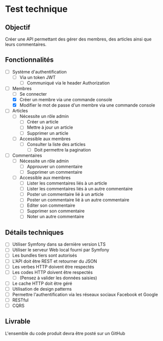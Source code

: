 # Test technique

## Objectif
Créer une API permettant des gérer des membres, des articles ainsi que
leurs commentaires.

## Fonctionnalités
- [ ] Système d&#39;authentification
  - [ ] Via un token JWT
    - [ ] Communiqué via le header Authorization

- [ ] Membres
  - [ ] Se connecter
  - [x] Créer un membre via une commande console
  - [x] Modifier le mot de passe d'un membre via une commande console

- [ ] Articles
  - [ ] Nécessite un rôle admin
    - [ ] Créer un article
    - [ ] Mettre à jour un article
    - [ ] Supprimer un article
  - [ ] Accessible aux membres
    - [ ] Consulter la liste des articles
      - [ ] Doit permettre la pagination

- [ ] Commentaires
  - [ ] Nécessite un rôle admin
    - [ ] Approuver un commentaire
    - [ ] Supprimer un commentaire
  - [ ] Accessible aux membres
    - [ ] Lister les commentaires liés à un article
    - [ ] Lister les commentaires liés à un autre commentaire
    - [ ] Poster un commentaire lié à un article
    - [ ] Poster un commentaire lié à un autre commentaire
    - [ ] Editer son commentaire
    - [ ] Supprimer son commentaire
    - [ ] Noter un autre commentaire

## Détails techniques
- [ ] Utiliser Symfony dans sa dernière version LTS
- [ ] Utiliser le serveur Web local fourni par Symfony
- [ ] Les bundles tiers sont autorisés
- [ ] L&#39;API doit être REST et retourner du JSON
- [ ] Les verbes HTTP doivent être respectés
- [ ] Les codes HTTP doivent être respectés
  - [ ] (Pensez à valider les données saisies)
- [ ] Le cache HTTP doit être géré
- [ ] Utilisation de design patterns
- [ ] Permettre l'authentification via les réseaux sociaux Facebook et Google
- [ ] RESTful
- [ ] CQRS

## Livrable
L'ensemble du code produit devra être posté sur un GitHub